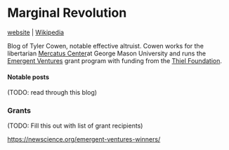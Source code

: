 # Marginal Revolution

[website](https://marginalrevolution.com/) | [Wikipedia](https://en.wikipedia.org/wiki/Tyler_Cowen)

Blog of Tyler Cowen, notable effective altruist. Cowen works for the libertarian [Mercatus Center](https://en.wikipedia.org/wiki/Mercatus_Center)at George Mason University and runs the [Emergent Ventures](https://www.mercatus.org/emergent-ventures) grant program with funding from the [Thiel Foundation]().

#### Notable posts

(TODO: read through this blog)

### Grants

(TODO: Fill this out with list of grant recipients)

https://newscience.org/emergent-ventures-winners/